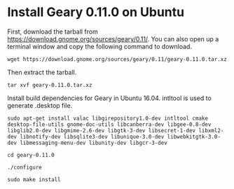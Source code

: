 # Install Geary 0.11.0 on Ubuntu 

First, download the tarball from https://download.gnome.org/sources/geary/0.11/. You can also open up a terminal window and copy the following command to download.

`wget https://download.gnome.org/sources/geary/0.11/geary-0.11.0.tar.xz`

Then extract the tarball. 

`tar xvf geary-0.11.0.tar.xz`

Install build dependencies for Geary in Ubuntu 16.04. intltool is used to generate .desktop file.

`sudo apt-get install valac libgirepository1.0-dev intltool cmake desktop-file-utils gnome-doc-utils libcanberra-dev libgee-0.8-dev libglib2.0-dev libgmime-2.6-dev libgtk-3-dev libsecret-1-dev libxml2-dev libnotify-dev libsqlite3-dev libunique-3.0-dev libwebkitgtk-3.0-dev libmessaging-menu-dev libunity-dev libgcr-3-dev`

`cd geary-0.11.0`

`./configure`

`sudo make install`
